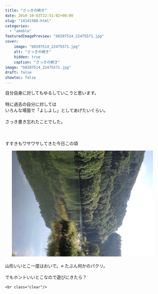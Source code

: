 ```yaml
---
title: "さっきの続き"
date: 2010-10-03T22:51:02+00:00
slug: "14141588-html"
categories:
  - "ameblo"
featuredImagePreview: "b0207514_22475571.jpg"
cover:
    image: "b0207514_22475571.jpg"
    alt: "さっきの続き"
    hidden: true
    caption: "さっきの続き"
image: "b0207514_22475571.jpg"
draft: false
showtoc: false
---
```

自分自身に対してもゆるしていこうと思います。<br/>
<br/>
特に過去の自分に対しては<br/>
いろんな場面で「よしよし」としてあげたいぐらい。<br/>
<br/>
さっき書き忘れたことでした。<br/>
<br/>
<br/>
<br/>
すすきもワサワサしてきた今日この頃<br/>
<center><a href="b0207514_22475571.jpg" rel="nofollow"><img src="b0207514_22475571.jpg" alt="さっきの続き_b0207514_22475571.jpg" class="IMAGE_MID" height="345" width="460"/></a></center><br/>
山形いいとこ一度はおいで。←たぶん何かのパクリ。<br/>
<br/>
でもホントいいとこなので遊びにきたら？

    <br class="clear"/>